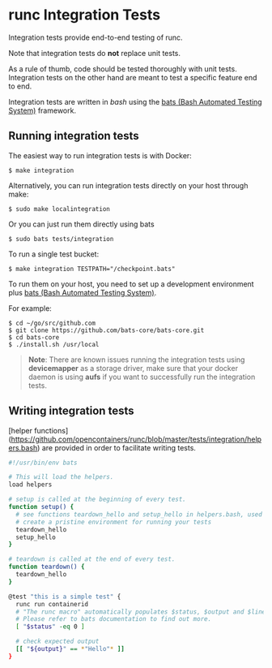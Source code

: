 # runc Integration Tests

Integration tests provide end-to-end testing of runc.

Note that integration tests do **not** replace unit tests.

As a rule of thumb, code should be tested thoroughly with unit tests.
Integration tests on the other hand are meant to test a specific feature end
to end.

Integration tests are written in *bash* using the
[bats (Bash Automated Testing System)](https://github.com/bats-core/bats-core)
framework.

## Running integration tests

The easiest way to run integration tests is with Docker:
```
$ make integration
```
Alternatively, you can run integration tests directly on your host through make:
```
$ sudo make localintegration
```
Or you can just run them directly using bats
```
$ sudo bats tests/integration
```
To run a single test bucket:
```
$ make integration TESTPATH="/checkpoint.bats"
```


To run them on your host, you need to set up a development environment plus
[bats (Bash Automated Testing System)](https://github.com/bats-core/bats-core#installing-bats-from-source).

For example:
```
$ cd ~/go/src/github.com
$ git clone https://github.com/bats-core/bats-core.git
$ cd bats-core
$ ./install.sh /usr/local
```

> **Note**: There are known issues running the integration tests using
> **devicemapper** as a storage driver, make sure that your docker daemon
> is using **aufs** if you want to successfully run the integration tests.

## Writing integration tests

[helper functions]
(https://github.com/opencontainers/runc/blob/master/tests/integration/helpers.bash)
are provided in order to facilitate writing tests.

```sh
#!/usr/bin/env bats

# This will load the helpers.
load helpers

# setup is called at the beginning of every test.
function setup() {
  # see functions teardown_hello and setup_hello in helpers.bash, used to
  # create a pristine environment for running your tests
  teardown_hello
  setup_hello
}

# teardown is called at the end of every test.
function teardown() {
  teardown_hello
}

@test "this is a simple test" {
  runc run containerid
  # "The runc macro" automatically populates $status, $output and $lines.
  # Please refer to bats documentation to find out more.
  [ "$status" -eq 0 ]

  # check expected output
  [[ "${output}" == *"Hello"* ]]
}

```
